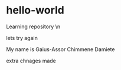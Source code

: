 # hello-world
Learning repository \n



lets try again


My name is Gaius-Assor Chimmene Damiete


extra chnages made
